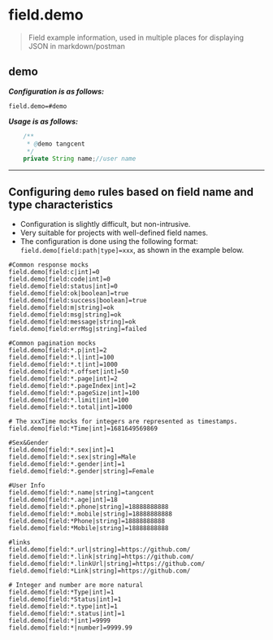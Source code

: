 # field.demo

> Field example information, used in multiple places for displaying JSON in markdown/postman

## demo

***Configuration is as follows:***

```properties
field.demo=#demo
```

***Usage is as follows:*** 

```java
    /**
     * @demo tangcent
     */
    private String name;//user name
```


---

## Configuring `demo` rules based on field name and type characteristics

- Configuration is slightly difficult, but non-intrusive.
- Very suitable for projects with well-defined field names.
- The configuration is done using the following format: `field.demo[field:path|type]=xxx`, as shown in the example below.

```properties
#Common response mocks
field.demo[field:c|int]=0
field.demo[field:code|int]=0
field.demo[field:status|int]=0
field.demo[field:ok|boolean]=true
field.demo[field:success|boolean]=true
field.demo[field:m|string]=ok
field.demo[field:msg|string]=ok
field.demo[field:message|string]=ok
field.demo[field:errMsg|string]=failed

#Common pagination mocks
field.demo[field:*.p|int]=2
field.demo[field:*.l|int]=100
field.demo[field:*.t|int]=1000
field.demo[field:*.offset|int]=50
field.demo[field:*.page|int]=2
field.demo[field:*.pageIndex|int]=2
field.demo[field:*.pageSize|int]=100
field.demo[field:*.limit|int]=100
field.demo[field:*.total|int]=1000

# The xxxTime mocks for integers are represented as timestamps.
field.demo[field:*Time|int]=1681649569869

#Sex&Gender
field.demo[field:*.sex|int]=1
field.demo[field:*.sex|string]=Male
field.demo[field:*.gender|int]=1
field.demo[field:*.gender|string]=Female

#User Info
field.demo[field:*.name|string]=tangcent
field.demo[field:*.age|int]=18
field.demo[field:*.phone|string]=18888888888
field.demo[field:*.mobile|string]=18888888888
field.demo[field:*Phone|string]=18888888888
field.demo[field:*Mobile|string]=18888888888

#links
field.demo[field:*.url|string]=https://github.com/
field.demo[field:*.link|string]=https://github.com/
field.demo[field:*.linkUrl|string]=https://github.com/
field.demo[field:*Link|string]=https://github.com/

# Integer and number are more natural
field.demo[field:*Type|int]=1
field.demo[field:*Status|int]=1
field.demo[field:*.type|int]=1
field.demo[field:*.status|int]=1
field.demo[field:*|int]=9999
field.demo[field:*|number]=9999.99
```



